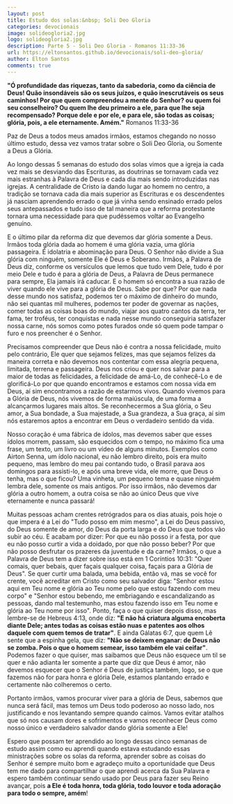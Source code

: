 ```yaml
---
layout: post
title: Estudo dos solas:&nbsp; Soli Deo Gloria
categories: devocionais
image: solideogloria2.jpg
logo: solideogloria2.jpg
description: Parte 5 - Soli Deo Gloria - Romanos 11:33-36
url: https://eltonsantos.github.io/devocionais/soli-deo-gloria/
author: Elton Santos
comments: true
---
```


__"Ó profundidade das riquezas, tanto da sabedoria, como da ciência de Deus! Quão insondáveis são os seus juízos, e quão inescrutáveis os seus caminhos! Por que quem compreendeu a mente do Senhor? ou quem foi seu conselheiro? Ou quem lhe deu primeiro a ele, para que lhe seja recompensado? Porque dele e por ele, e para ele, são todas as coisas; glória, pois, a ele eternamente. Amém."__
  Romanos 11:33-36

<p class="intro"><span class="dropcap">P</span>az de Deus a todos meus amados irmãos, estamos chegando no nosso último estudo, dessa vez vamos tratar sobre o Soli Deo Gloria, ou Somente a Deus a Glória.</p>

Ao longo dessas 5 semanas do estudo dos solas vimos que a igreja ia cada vez mais se desviando das Escrituras, as doutrinas se tornavam cada vez mais estranhas à Palavra de Deus e cada dia mais sendo introduzidas nas igrejas. A centralidade de Cristo ia dando lugar ao homem no centro, a tradição se tornava cada dia mais superior as Escrituras e os descendentes já nasciam aprendendo errado o que já vinha sendo ensinado errado pelos seus antepassados e tudo isso de tal maneira que a reforma protestante tornara uma necessidade para que pudéssemos voltar ao Evangelho genuíno.

E o último pilar da reforma diz que devemos dar glória somente a Deus. Irmãos toda glória dada ao homem é uma glória vazia, uma glória passageira. É idolatria e abominação para Deus. O Senhor não divide a Sua glória com ninguém, somente Ele é Deus e Soberano. Irmãos, a Palavra de Deus diz, conforme os versículos que lemos que tudo vem Dele, tudo é por meio Dele e tudo é para a glória de Deus, a Palavra de Deus permanece para sempre, Ela jamais irá caducar. E o homem só encontra a sua razão de viver quando ele vive para a glória de Deus. Sabe por que? Por que nada desse mundo nos satisfaz, podemos ter o máximo de dinheiro do mundo, não sei quantas mil mulheres, podemos ter poder de governar as nações, comer todas as coisas boas do mundo, viajar aos quatro cantos da terra, ter fama, ter troféus, ter conquistas e nada nesse mundo conseguiria satisfazer nossa carne, nós somos como potes furados onde só quem pode tampar o furo e nos preencher é o Senhor.

Precisamos compreender que Deus não é contra a nossa felicidade, muito pelo contrário, Ele quer que sejamos felizes, mas que sejamos felizes da maneira correta e não devemos nos contentar com essa alegria pequena, limitada, terrena e passageira. Deus nos criou e quer nos salvar para a maior de todas as felicidades, a felicidade de amá-Lo, de conhecê-Lo e de glorificá-Lo por que quando encontramos e estamos com nossa vida em Deus, aí sim encontramos a razão de estarmos vivos. Quando vivemos para a Glória de Deus, nós vivemos de forma maiúscula, de uma forma a alcançarmos lugares mais altos. Se reconhecermos a Sua glória, o Seu amor, a Sua bondade, a Sua majestade, a Sua grandeza, a Sua graça, aí sim nós estaremos aptos a encontrar em Deus o verdadeiro sentido da vida.

Nosso coração é uma fábrica de ídolos, mas devemos saber que esses ídolos morrem, passam, são esquecidos com o tempo, no máximo fica uma frase, um texto, um livro ou um vídeo de alguns minutos. Exemplos como Airton Senna, um ídolo nacional, eu não lembro direito, pois era muito pequeno, mas lembro do meu pai contando tudo, o Brasil parava aos domingos para assisti-lo, e após uma breve vida, ele morre, que Deus o tenha, mas o que ficou? Uma vinheta, um pequeno tema e quase ninguém lembra dele, somente os mais antigos. Por isso irmãos, não devemos dar glória a outro homem, a outra coisa se não ao único Deus que vive eternamente e nunca passará!

Muitas pessoas acham crentes retrógrados para os dias atuais, pois hoje o que impera é a Lei do "Tudo posso em mim mesmo", a Lei do Deus passivo, do Deus somente de amor, do Deus da porta larga e do Deus que todos vão subir ao céu. E acabam por dizer: Por que eu não posso ir a festa, por que eu não posso curtir a vida a doidado, por que não posso beber? Por que não posso desfrutar os prazeres da juventude e da carne? Irmãos, o que a Palavra de Deus tem a dizer sobre isso está em 1 Coríntios 10:31: "Quer comais, quer bebais, quer façais qualquer coisa, façais para a Glória de Deus". Se quer curtir uma balada, uma bebida, então vá, mas se você for crente, você acreditar em Cristo como seu salvador diga: "Senhor estou aqui em Teu nome e glória ao Teu nome pelo que estou fazendo com meu corpo" e "Senhor estou bebendo, me embriagando e escandalizando as pessoas, dando mal testemunho, mas estou fazendo isso em Teu nome e glória ao Teu nome por isso". Ponto, faça o que quiser depois disso, mas lembre-se de Hebreus 4:13, onde diz: <b class="red">"E não há criatura alguma encoberta diante Dele; antes todas as coisas estão nuas e patentes aos olhos daquele com quem temos de tratar"</b>. E ainda Gálatas 6:7, que quem Lê sente que a espinha gela, que diz: <b class="red">"Não se deixem enganar: de Deus não se zomba. Pois o que o homem semear, isso também ele vai ceifar"</b>. Podemos fazer o que quiser, mas saibamos que Deus não esquece um til se quer e não adianta ler somente a parte que diz que Deus é amor, não devemos esquecer que o Senhor é Deus de justiça também, logo, se o que fazemos não for para honra e glória Dele, estamos plantando errado e certamente não colheremos o certo.

Portanto irmãos, vamos procurar viver para a glória de Deus, sabemos que nunca será fácil, mas temos um Deus todo poderoso ao nosso lado, nos justificando e nos levantando sempre quando caímos. Vamos evitar atalhos que só nos causam dores e sofrimentos e vamos reconhecer Deus como nosso único e verdadeiro salvador dando glória somente a Ele!

Espero que possam ter aprendido ao longo dessas cinco semanas de estudo assim como eu aprendi quando estava estudando essas ministrações sobre os solas da reforma, aprender sobre as coisas do Senhor é sempre muito bom e agradeço muito a oportunidade que Deus tem me dado para compartilhar o que aprendi acerca da Sua Palavra e espero também continuar sendo usado por Deus para fazer seu Reino avançar, pois **a Ele é toda honra, toda glória, todo louvor e toda adoração para todo o sempre, amém**!